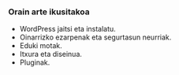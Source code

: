 ### Orain arte ikusitakoa

- WordPress jaitsi eta instalatu.
- Oinarrizko ezarpenak eta segurtasun neurriak.
- Eduki motak.
- Itxura eta diseinua.
- Pluginak.